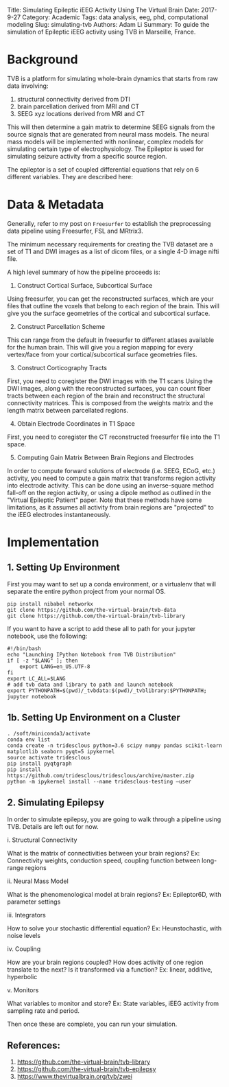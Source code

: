 Title: Simulating Epileptic iEEG Activity Using The Virtual Brain
Date: 2017-9-27
Category: Academic
Tags: data analysis, eeg, phd, computational modeling
Slug: simulating-tvb
Authors: Adam Li
Summary: To guide the simulation of Epileptic iEEG activity using TVB in Marseille, France.

# Background
TVB is a platform for simulating whole-brain dynamics that starts from raw data involving:

1. structural connectivity derived from DTI
2. brain parcellation derived from MRI and CT
3. SEEG xyz locations derived from MRI and CT

This will then determine a gain matrix to determine SEEG signals from the source signals that are 
generated from neural mass models. The neural mass models will be implemented 
with nonlinear, complex models for simulating certain type of electrophysiology. 
The Epileptor is used for simulating seizure activity from a specific source region. 

The epileptor is a set of coupled differential equations that rely on 6 different variables. 
They are described here:

# Data & Metadata
Generally, refer to my post on ``Freesurfer`` to establish the preprocessing 
data pipeline using Freesurfer, FSL and MRtrix3.

The minimum necessary requirements for creating the TVB dataset are a set 
of T1 and DWI images as a list of dicom files, or a single 4-D image nifti file.

A high level summary of how the pipeline proceeds is:
1. Construct Cortical Surface, Subcortical Surface
    
Using freesurfer, you can get the reconstructed surfaces, 
which are your files that outline the voxels that belong 
to each region of the brain. This will give you the surface 
geometries of the cortical and subcortical surface.

2. Construct Parcellation Scheme

This can range from the default in freesurfer to different 
atlases available for the human brain. This will give you 
a region mapping for every vertex/face from your cortical/subcortical
surface geometries files.

3. Construct Corticography Tracts
   
First, you need to coregister the DWI images with the T1 scans 
Using the DWI images, along with the reconstructed surfaces, 
you can count fiber tracts between each region of the brain 
and reconstruct the structural connectivity matrices. This is composed from the weights matrix and the length matrix between parcellated regions.

4. Obtain Electrode Coordinates in T1 Space

First, you need to coregister the CT reconstructed freesurfer file into the T1 space. 

5. Computing Gain Matrix Between Brain Regions and Electrodes

In order to compute forward solutions of electrode (i.e. SEEG, ECoG, etc.) activity, 
you need to compute a gain matrix that transforms region activity into electrode activity. 
This can be done using an inverse-square method fall-off on the region activity, 
or using a dipole method as outlined in the "Virtual Epileptic Patient" paper.
Note that these methods have some limitations, as it assumes all 
activity from brain regions are "projected" to the iEEG electrodes 
instantaneously.

# Implementation
## 1. Setting Up Environment
First you may want to set up a conda environment, or a virtualenv that will separate the entire python project from your normal OS.

    pip install nibabel networkx
    git clone https://github.com/the-virtual-brain/tvb-data
    git clone https://github.com/the-virtual-brain/tvb-library

If you want to have a script to add these all to path for your jupyter notebook, use the following:

    #!/bin/bash
    echo "Launching IPython Notebook from TVB Distribution"
    if [ -z "$LANG" ]; then
        export LANG=en_US.UTF-8
    fi
    export LC_ALL=$LANG
    # add tvb data and library to path and launch notebook
    export PYTHONPATH=$(pwd)/_tvbdata:$(pwd)/_tvblibrary:$PYTHONPATH;
    jupyter notebook

## 1b. Setting Up Environment on a Cluster

    . /soft/miniconda3/activate
    conda env list
    conda create -n tridesclous python=3.6 scipy numpy pandas scikit-learn matplotlib seaborn pyqt=5 ipykernel
    source activate tridesclous
    pip install pyqtgraph
    pip install https://github.com/tridesclous/tridesclous/archive/master.zip
    python -m ipykernel install --name tridesclous-testing —user


## 2. Simulating Epilepsy
In order to simulate epilepsy, you are going to walk through a pipeline 
using TVB. Details are left out for now.

i. Structural Connectivity

What is the matrix of connectivities between your brain regions?
Ex: Connectivity weights, conduction speed, coupling function between long-range regions

ii. Neural Mass Model

What is the phenomenological model at brain regions?
Ex: Epileptor6D, with parameter settings

iii. Integrators

How to solve your stochastic differential equation?
Ex: Heunstochastic, with noise levels

iv. Coupling

How are your brain regions coupled? How does activity 
of one region translate to the next? Is it transformed 
via a function?
Ex: linear, additive, hyperbolic

v. Monitors

What variables to monitor and store?
Ex: State variables, iEEG activity from sampling 
rate and period.

Then once these are complete, you can run your simulation.

## References:
1. https://github.com/the-virtual-brain/tvb-library
2. https://github.com/the-virtual-brain/tvb-epilepsy
3. https://www.thevirtualbrain.org/tvb/zwei
